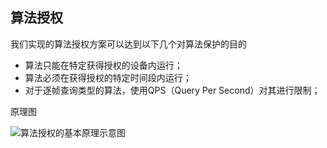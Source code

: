 ## 算法授权

我们实现的算法授权方案可以达到以下几个对算法保护的目的

- 算法只能在特定获得授权的设备内运行；
- 算法必须在获得授权的特定时间段内运行；
- 对于逐帧查询类型的算法，使用QPS（Query Per Second）对其进行限制；

原理图

![算法授权的基本原理示意图](/Users/rawk/Projects/extremevision/ev_sdk/doc/assets/license.png)


